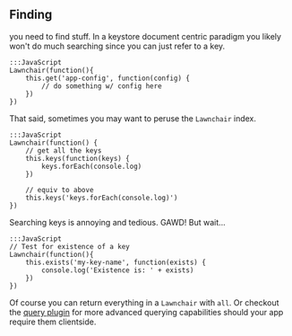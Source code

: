 Finding
-------

you need to find stuff. In a keystore document centric paradigm you likely won't do much
searching since you can just refer to a key.

    
    :::JavaScript
    Lawnchair(function(){
        this.get('app-config', function(config) {
            // do something w/ config here
        })
    })
    

That said, sometimes you may want to peruse the `Lawnchair` index.

    
    :::JavaScript
    Lawnchair(function() {
        // get all the keys
        this.keys(function(keys) {
            keys.forEach(console.log)
        })

        // equiv to above
        this.keys('keys.forEach(console.log)')
    })
    

Searching keys is annoying and tedious. GAWD! But wait...

    
    :::JavaScript
    // Test for existence of a key
    Lawnchair(function(){
        this.exists('my-key-name', function(exists) {
            console.log('Existence is: ' + exists)
        })
    })
    

Of course you can return everything in a `Lawnchair` with `all`. Or checkout
the [query plugin](/plugins) for more advanced querying capabilities
should your app require them clientside. 

